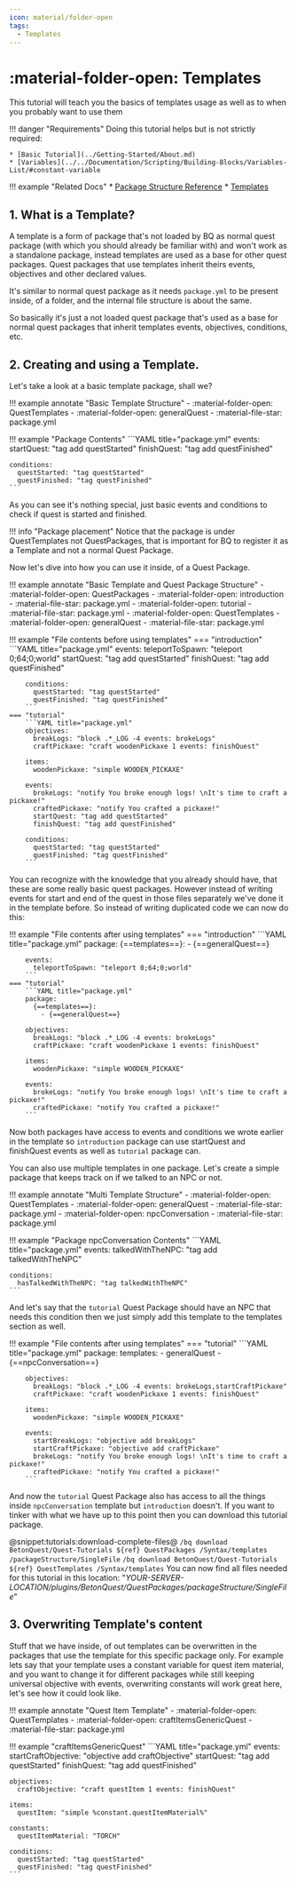 ```yaml
---
icon: material/folder-open
tags:
  - Templates
---
```


# :material-folder-open: Templates

This tutorial will teach you the basics of templates usage as well as to when you probably want to use them

<div class="grid" markdown>
!!! danger "Requirements"
    Doing this tutorial helps but is not strictly required:
    
    * [Basic Tutorial](../Getting-Started/About.md)
    * [Variables](../../Documentation/Scripting/Building-Blocks/Variables-List/#constant-variable

!!! example "Related Docs"
    * [Package Structure Reference](../../Documentation/Scripting/Packages-&-Templates.md#structure)
    * [Templates](../../Documentation/Scripting/Packages-&-Templates.md#templates)
</div>

## 1. What is a Template?

A template is a form of package that's not loaded by BQ as normal quest package (with which you should already be familiar with) 
and won't work as a standalone package, instead templates are used as a base for other quest packages. Quest packages that use templates inherit theirs
events, objectives and other declared values. 

It's similar to normal quest package as it needs `package.yml` to be present inside, of a folder, and the internal file structure is about the same.

So basically it's just a not loaded quest package that's used as a base for normal quest packages that inherit templates events, objectives, conditions, etc. 

## 2. Creating and using a Template.

Let's take a look at a basic template package, shall we?

!!! example annotate "Basic Template Structure"
    - :material-folder-open: QuestTemplates
        - :material-folder-open: generalQuest
            - :material-file-star: package.yml

!!! example "Package Contents"
    ```YAML title="package.yml"
    events:
      startQuest: "tag add questStarted"
      finishQuest: "tag add questFinished"
              
    conditions:
      questStarted: "tag questStarted"
      questFinished: "tag questFinished"
    ```

As you can see it's nothing special, just basic events and conditions to check if quest is started and finished.  

!!! info "Package placement"
    Notice that the package is under QuestTemplates not QuestPackages, that is important for BQ to register it as a 
    Template and not a normal Quest Package. 

Now let's dive into how you can use it inside, of a Quest Package.

!!! example annotate "Basic Template and Quest Package Structure"
    - :material-folder-open: QuestPackages
        - :material-folder-open: introduction
            - :material-file-star: package.yml
        - :material-folder-open: tutorial
            - :material-file-star: package.yml
    - :material-folder-open: QuestTemplates
        - :material-folder-open: generalQuest
            - :material-file-star: package.yml

!!! example "File contents before using templates"
    === "introduction"
        ```YAML title="package.yml"
        events:
          teleportToSpawn: "teleport 0;64;0;world" 
          startQuest: "tag add questStarted"
          finishQuest: "tag add questFinished"
                      
        conditions:
          questStarted: "tag questStarted"
          questFinished: "tag questFinished"
        ```
    === "tutorial"
        ```YAML title="package.yml" 
        objectives:
          breakLogs: "block .*_LOG -4 events: brokeLogs"
          craftPickaxe: "craft woodenPickaxe 1 events: finishQuest"
        
        items:
          woodenPickaxe: "simple WOODEN_PICKAXE"
          
        events:
          brokeLogs: "notify You broke enough logs! \nIt's time to craft a pickaxe!"
          craftedPickaxe: "notify You crafted a pickaxe!"
          startQuest: "tag add questStarted"
          finishQuest: "tag add questFinished"
        
        conditions:
          questStarted: "tag questStarted"
          questFinished: "tag questFinished"
        ```
        
You can recognize with the knowledge that you already should have, that these are some really basic quest packages. 
However instead of writing events for start and end of the quest in those files separately we've done it in the 
template before. So instead of writing duplicated code we can now do this:

!!! example "File contents after using templates"
    === "introduction"
        ```YAML title="package.yml"
        package:
          {==templates==}:
            - {==generalQuest==}
            
        events:
          teleportToSpawn: "teleport 0;64;0;world" 
        ```
    === "tutorial"
        ```YAML title="package.yml"
        package:
          {==templates==}:
            - {==generalQuest==}
            
        objectives:
          breakLogs: "block .*_LOG -4 events: brokeLogs"
          craftPickaxe: "craft woodenPickaxe 1 events: finishQuest"
        
        items:
          woodenPickaxe: "simple WOODEN_PICKAXE"
          
        events:
          brokeLogs: "notify You broke enough logs! \nIt's time to craft a pickaxe!"
          craftedPickaxe: "notify You crafted a pickaxe!"
        ```

Now both packages have access to events and conditions we wrote earlier in the template so `introduction` package 
can use startQuest and finishQuest events as well as `tutorial` package can. 

You can also use multiple templates in one package. Let's create a simple package that keeps track on if we talked 
to an NPC or not.

!!! example annotate "Multi Template Structure"
    - :material-folder-open: QuestTemplates
        - :material-folder-open: generalQuest
            - :material-file-star: package.yml
        - :material-folder-open: npcConversation
            - :material-file-star: package.yml

!!! example "Package npcConversation Contents"
    ```YAML title="package.yml"
    events:
      talkedWithTheNPC: "tag add talkedWithTheNPC"
              
    conditions:
      hasTalkedWithTheNPC: "tag talkedWithTheNPC"
    ```

And let's say that the `tutorial` Quest Package should have an NPC that needs this condition then we just simply add 
this template to the templates section as well.

!!! example "File contents after using templates"
    === "tutorial"
        ```YAML title="package.yml"
        package:
          templates:
            - generalQuest
            - {==npcConversation==}
            
        objectives:
          breakLogs: "block .*_LOG -4 events: brokeLogs,startCraftPickaxe"
          craftPickaxe: "craft woodenPickaxe 1 events: finishQuest"
        
        items:
          woodenPickaxe: "simple WOODEN_PICKAXE"
          
        events:
          startBreakLogs: "objective add breakLogs"
          startCraftPickaxe: "objective add craftPickaxe"
          brokeLogs: "notify You broke enough logs! \nIt's time to craft a pickaxe!"
          craftedPickaxe: "notify You crafted a pickaxe!"
        ```

And now the `tutorial` Quest Package also has access to all the things inside `npcConversation` template but 
`introduction` doesn't. If you want to tinker with what we have up to this point then you can download this tutorial 
package.

@snippet:tutorials:download-complete-files@
    ```
    /bq download BetonQuest/Quest-Tutorials ${ref} QuestPackages /Syntax/templates /packageStructure/SingleFile
    ```
    ```
    /bq download BetonQuest/Quest-Tutorials ${ref} QuestTemplates /Syntax/templates
    ```
    You can now find all files needed for this tutorial in this location:
    "_YOUR-SERVER-LOCATION/plugins/BetonQuest/QuestPackages/packageStructure/SingleFile_"

## 3. Overwriting Template's content

Stuff that we have inside, of out templates can be overwritten in the packages that use the template for this 
specific package only. For example lets say that your template uses a constant variable for quest item 
material, and you want to change it for different packages while still keeping universal objective with events, 
overwriting constants will work great here, let's see how it could look like.

!!! example annotate "Quest Item Template"
    - :material-folder-open: QuestTemplates
        - :material-folder-open: craftItemsGenericQuest
            - :material-file-star: package.yml

!!! example "craftItemsGenericQuest"
    ```YAML title="package.yml"
    events:
      startCraftObjective: "objective add craftObjective"
      startQuest: "tag add questStarted"
      finishQuest: "tag add questFinished"      

    objectives:
      craftObjective: "craft questItem 1 events: finishQuest"
      
    items:
      questItem: "simple %constant.questItemMaterial%"
    
    constants:
      questItemMaterial: "TORCH"
      
    conditions:
      questStarted: "tag questStarted"
      questFinished: "tag questFinished"
    ```
